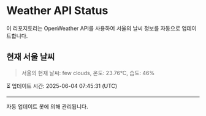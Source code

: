 
# Weather API Status

이 리포지토리는 OpenWeather API를 사용하여 서울의 날씨 정보를 자동으로 업데이트합니다.

## 현재 서울 날씨
> 서울의 현재 날씨: few clouds, 온도: 23.76°C, 습도: 46%

⏳ 업데이트 시간: 2025-06-04 07:45:31 (UTC)

---
자동 업데이트 봇에 의해 관리됩니다.
